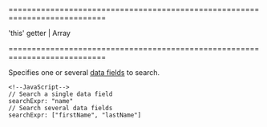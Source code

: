 ===========================================================================
<!--default-->'this'<!--/default-->
<!--type-->getter | Array<getter><!--/type-->
===========================================================================

<!--shortDescription-->
Specifies one or several [data fields](/Documentation/ApiReference/UI_Widgets/dxHtmlEditor/Configuration/mentions/#dataSource) to search.
<!--/shortDescription-->

<!--fullDescription-->

    <!--JavaScript-->
    // Search a single data field
    searchExpr: "name"
    // Search several data fields
    searchExpr: ["firstName", "lastName"]
    
<!--/fullDescription-->